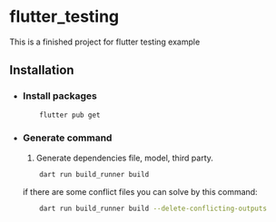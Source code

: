 # flutter_testing

This is a finished project for flutter testing example


## Installation

- ### Install packages
    ```bash
        flutter pub get
    ``` 

- ### Generate command
    1. Generate dependencies file, model, third party.
    ```bash
        dart run build_runner build
    ``` 
    if there are some conflict files you can solve by this command:

    ```bash
        dart run build_runner build --delete-conflicting-outputs
    ``` 